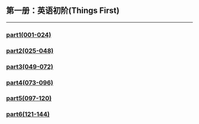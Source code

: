 ## 第一册：英语初阶(Things First)
---
### [part1(001-024)](/docs/English/NCE/NCE1/part1.md)
### [part2(025-048)](/docs/English/NCE/NCE1/part2.md)
### [part3(049-072)](/docs/English/NCE/NCE1/part3.md)
### [part4(073-096)](/docs/English/NCE/NCE1/part4.md)
### [part5(097-120)](/docs/English/NCE/NCE1/part5.md)
### [part6(121-144)](/docs/English/NCE/NCE1/part6.md)